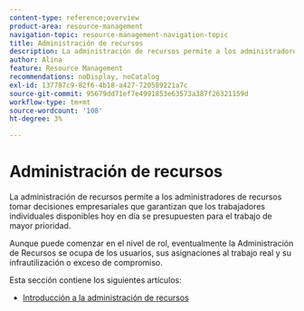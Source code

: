 ```yaml
---
content-type: reference;overview
product-area: resource-management
navigation-topic: resource-management-navigation-topic
title: Administración de recursos
description: La administración de recursos permite a los administradores de recursos tomar decisiones empresariales que garantizan que los trabajadores individuales disponibles hoy en día se presupuesten para el trabajo de mayor prioridad. Aunque puede comenzar en el nivel de rol, eventualmente la Administración de Recursos se preocupa por los usuarios y su infrautilización o exceso de compromiso.
author: Alina
feature: Resource Management
recommendations: noDisplay, noCatalog
exl-id: 137787c9-82f6-4b18-a427-720589221a7c
source-git-commit: 95679dd71ef7e4991853e63573a387f26321159d
workflow-type: tm+mt
source-wordcount: '108'
ht-degree: 3%

---
```


# Administración de recursos

La administración de recursos permite a los administradores de recursos tomar decisiones empresariales que garantizan que los trabajadores individuales disponibles hoy en día se presupuesten para el trabajo de mayor prioridad.

Aunque puede comenzar en el nivel de rol, eventualmente la Administración de Recursos se ocupa de los usuarios, sus asignaciones al trabajo real y su infrautilización o exceso de compromiso.

Esta sección contiene los siguientes artículos:

* [Introducción a la administración de recursos](../../resource-mgmt/resource-mgmt-overview/get-started-resource-management.md)
<!--

* [Deprecation of Resource Scheduling tools in Adobe Workfront](../../resource-mgmt/resource-mgmt-overview/deprecate-resource-scheduling.md)
* [Migrate from Resource Scheduling to the Workload Balancer](../resource-mgmt-overview/migrate-resource-scheduling-to-workload-balancer.md)
-->

<!--
  <li data-mc-conditions="QuicksilverOrClassic.Draft mode"><a href="../../resource-mgmt/resource-mgmt-overview/get-started-resource-management-d.md" class="MCXref xref" xrefformat="{para}">Get started with Resource Management </a> </li>
  -->

<!--
  <li data-mc-conditions="QuicksilverOrClassic.Draft mode"><a href="../../resource-mgmt/resource-mgmt-overview/legacy-resource-planning-vs-planning.md" class="MCXref xref" xrefformat="{para}">Difference between Legacy Resource Planning and Planning</a> </li>
  -->

<!--
  <li data-mc-conditions="QuicksilverOrClassic.Draft mode"><a href="../../resource-mgmt/resource-mgmt-overview/migrate-resource-estimates-to-budgeting.md" class="MCXref xref" xrefformat="{para}">Migrate from Legacy Resource Estimates to Resource Budgeting </a> </li>
  -->

<!--* [Migrate from Resource Scheduling to the Workload Balancer](../../resource-mgmt/resource-mgmt-overview/migrate-resource-scheduling-to-workload-balancer.md) -->

